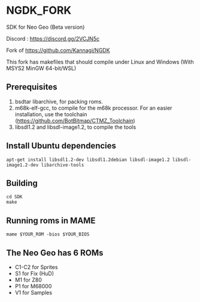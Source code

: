 # NGDK_FORK
SDK for Neo Geo (Beta version)

Discord : https://discord.gg/2VCJN5c

Fork of https://github.com/Kannagi/NGDK

This fork has makefiles that should compile under Linux and Windows (With MSYS2 MinGW 64-bit/WSL)

## Prerequisites
1. bsdtar libarchive, for packing roms.
2. m68k-elf-gcc, to compile for the m68k processor. For an easier installation, use the toolchain (https://github.com/BotBitmap/CTMZ_Toolchain)
3. libsdl1.2 and libsdl-image1.2, to compile the tools

## Install Ubuntu dependencies
``apt-get install libsdl1.2-dev libsdl1.2debian libsdl-image1.2 libsdl-image1.2-dev libarchive-tools``

## Building
```
cd SDK
make
```

## Running roms in MAME
``mame $YOUR_ROM -bios $YOUR_BIOS``

## The Neo Geo has 6 ROMs
- C1-C2 for Sprites
- S1 for Fix (HuD)
- M1 for Z80
- P1 for M68000
- V1 for Samples
